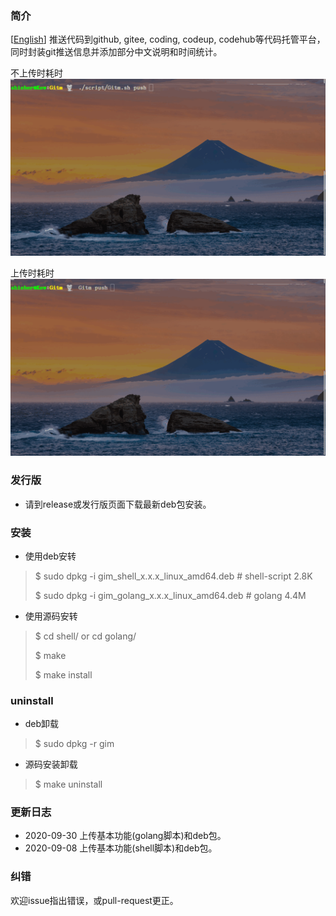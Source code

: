 ### 简介
[[English](./README.md)] 推送代码到github, gitee, coding, codeup, codehub等代码托管平台，同时封装git推送信息并添加部分中文说明和时间统计。

不上传时耗时
![updated](./updated.gif)

上传时耗时
![update](./update.gif)

### 发行版
* 请到release或发行版页面下载最新deb包安装。

### 安装
* 使用deb安转
> $ sudo dpkg -i gim_shell_x.x.x_linux_amd64.deb # shell-script 2.8K
>
> $ sudo dpkg -i gim_golang_x.x.x_linux_amd64.deb # golang 4.4M

* 使用源码安转
> $ cd shell/ or cd golang/
>
> $ make   
>
> $ make install

### uninstall
* deb卸载
> $ sudo dpkg -r gim
* 源码安装卸载
> $ make uninstall

### 更新日志
* 2020-09-30 上传基本功能(golang脚本)和deb包。
* 2020-09-08 上传基本功能(shell脚本)和deb包。

### 纠错
欢迎issue指出错误，或pull-request更正。
